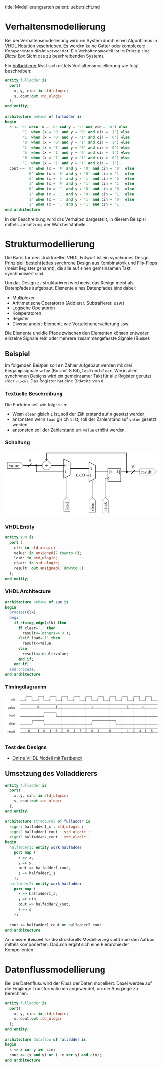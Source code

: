 title: Modellierungsarten
parent: uebersicht.md

# Verhaltensmodellierung
Bei der Verhaltensmodellierung wird ein System durch einen Algorithmus in VHDL Notation veschrieben. Es werden keine
Gatter oder komplexere Komponenten direkt verwendet. Ein Verhaltensmodell ist im Prinzip eine *Black Box* Sicht des zu
beschreibenden Systems.

Ein [Volladdierer](../grundlagen_der_digitaltechnik/schaltnetze.html#voll-addierer) lässt sich mittels Verhaltensmodellierung wie folgt beschreiben:

```vhdl
entity fulladder is
  port(
    x, y, cin: in std_ulogic;
    s, cout:out std_ulogic
  );
end entity;

architecture behave of fulladder is
begin
  s <= '0' when (x = '0' and y = '0' and cin = '0') else
        '1' when (x = '0' and y = '0' and cin = '1') else
        '1' when (x = '0' and y = '1' and cin = '0') else
        '0' when (x = '0' and y = '1' and cin = '1') else
        '1' when (x = '1' and y = '0' and cin = '0') else
        '0' when (x = '1' and y = '0' and cin = '1') else
        '0' when (x = '1' and y = '1' and cin = '0') else
        '1' when (x = '1' and y = '1' and cin = '1');
  cout <= '0' when (x = '0' and y = '0' and cin = '0') else
          '0' when (x = '0' and y = '0' and cin = '1') else
          '0' when (x = '0' and y = '1' and cin = '0') else
          '1' when (x = '0' and y = '1' and cin = '1') else
          '0' when (x = '1' and y = '0' and cin = '0') else
          '1' when (x = '1' and y = '0' and cin = '1') else
          '1' when (x = '1' and y = '1' and cin = '0') else
          '1' when (x = '1' and y = '1' and cin = '1');
end architecture;
```

In der Beschreibung wird das Verhalten dargestellt, in diesem Beispiel mittels Umsetzung der Wahrheitstabelle.

# Strukturmodellierung
Die Basis für den strukturellen VHDL Entwurf ist ein synchrones Design. Prinzipiell besteht jedes synchrone Design aus
Kombinatorik und Flip-Flops (meist Register genannt), die alle auf einen gemeinsamen Takt synchronisiert sind.

Um das Design zu strukturieren wird meist das Design meist als Datenpfades aufgebaut. Elemente eines
Datenpfades sind dabei:

* Multiplexer
* Arithmetische Operatoren (Addierer, Subtrahierer, usw.)
* Logische Operatoren
* Komperatoren
* Register
* Diverse andere Elemente wie Vorzeichenerweiterung usw.

Die Elemente und die Pfade zwischen den Elementen können entweder einzelne Signale sein oder mehrere zusammengefasste
Signale (Busse).

## Beispiel

Im folgenden Beispiel soll ein Zähler aufgebaut werden mit drei Eingangssignale ``value`` (Bus mit 8 Bit), ``load`` und ``clear``. Wie in allen
synchronen Designs wird ein gemeinsamer Takt für alle Register genutzt (hier ``clock``). Das Register hat eine Bitbreite
von 8.

### Textuelle Beschreibung
Die Funktion soll wie folgt sein:

* Wenn ``clear`` gleich ``1`` ist, soll der Zählerstand auf ``0`` gesetzt werden,
* ansonsten wenn ``load`` gleich ``1`` ist, soll der Zählerstand auf ``value`` gesetzt werden
* ansonsten soll der Zählerstand um ``value`` erhöht werden.

### Schaltung
![Schaltung](vhdl_example_1.svg)

### VHDL Entity

```vhdl
entity sum is
  port (
    clk: in std_ulogic;
    value: in unsigned(7 downto 0);
    load: in std_ulogic;
    clear: in std_ulogic;
    result: out unsigned(7 downto 0)
  );
end entity;
```

### VHDL Architecture

```vhdl
architecture behave of sum is
begin
  process(clk)
  begin
    if rising_edge(clk) then
      if clear='1' then
        result<=(others=>'0');
      elsif load='1' then
        result<=value;
      else
        result<=result+value;
      end if;
    end if;
  end process;
end architecture;
```

### Timingdiagramm

![Timingdiagramm](vhdl_example_1_timing.svg)

### Test des Designs

* [Online VHDL Modell mit Testbench](https://www.edaplayground.com/x/EcA)

## Umsetzung des Volladdierers
```vhdl
entity fulladder is
  port(
    x, y, cin: in std_ulogic;
    s, cout:out std_ulogic
  );
end entity;

architecture structural of fulladder is
  signal halfadder1_s : std_ulogic ;
  signal halfadder1_cout : std_ulogic ;
  signal halfadder2_cout : std_ulogic ;
begin
  halfadder1: entity work.halfadder
    port map (
      x => x,
      y => y,
      cout => halfadder1_cout,
      s => halfadder1_s
    );
  halfadder2: entity work.halfadder
    port map (
      x => halfadder1_s,
      y => cin,
      cout => halfadder2_cout,
      s => s
    );

  cout <= halfadder1_cout or halfadder2_cout;
end architecture;
```

An diesem Beispiel für die strukturelle Modellierung sieht man den Aufbau mittels Komponenten. Dadurch
ergibt sich eine Hierarchie der Komponenten.

# Datenflussmodellierung
Bei der Datenfluss wird der *Fluss* der Daten modelliert. Dabei werden auf die Eingänge Transformationen
angewendet, um die Ausgänge zu berechnen.

```vhdl
entity fulladder is
  port(
    x, y, cin: in std_ulogic;
    s, cout:out std_ulogic
  );
end entity;

architecture dataflow of fulladder is
begin
  s <= x xor y xor cin;
  cout <= (x and y) or ( (x xor y) and cin);
end architecture;
```